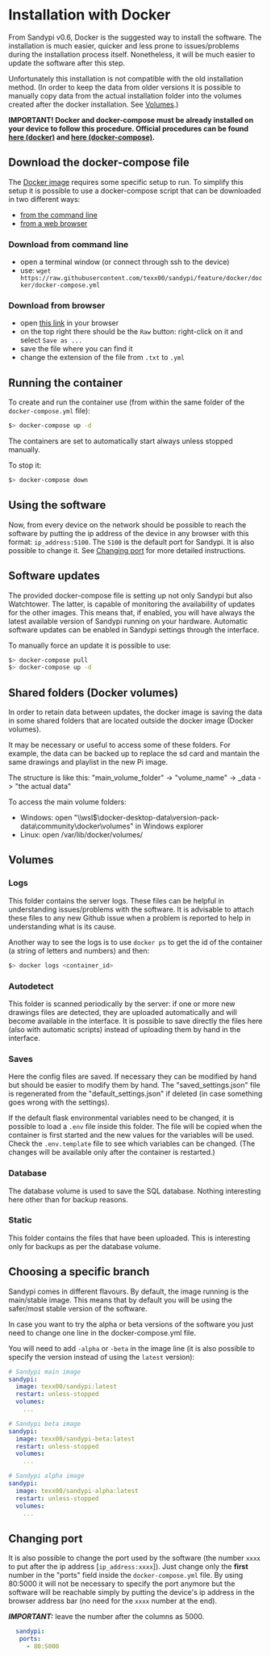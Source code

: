 # Installation with Docker

From Sandypi v0.6, Docker is the suggested way to install the software.
The installation is much easier, quicker and less prone to issues/problems during the installation process itself.
Nonetheless, it will be much easier to update the software after this step.

Unfortunately this installation is not compatible with the old installation method. (In order to keep the data from older versions it is possible to manually copy data from the actual installation folder into the volumes created after the docker installation. See [Volumes](volumes).)

**IMPORTANT! Docker and docker-compose must be already installed on your device to follow this procedure. Official procedures can be found [here (docker)](https://docs.docker.com/get-docker/) and [here (docker-compose)](https://docs.docker.com/compose/install/).**

## Download the docker-compose file

The [Docker image](https://hub.docker.com/repository/docker/texx00/sandypi) requires some specific setup to run.
To simplify this setup it is possible to use a docker-compose script that can be downloaded in two different ways:

- [from the command line](download-from-command-line)
- [from a web browser](download-from-browser)

### Download from command line

- open a terminal window (or connect through ssh to the device)
- use: `wget https://raw.githubusercontent.com/texx00/sandypi/feature/docker/docker/docker-compose.yml`

### Download from browser

- open [this link](https://github.com/texx00/sandypi/blob/master/docker/docker-compose.yml) in your browser
- on the top right there should be the `Raw` button: right-click on it and select `Save as ...`
- save the file where you can find it
- change the extension of the file from `.txt` to `.yml`

## Running the container

To create and run the container use (from within the same folder of the `docker-compose.yml` file):

```bash
$> docker-compose up -d
```

The containers are set to automatically start always unless stopped manually.

To stop it:

```bash
$> docker-compose down
```

## Using the software

Now, from every device on the network should be possible to reach the software by putting the ip address of the device in any browser with this format: `ip_address:5100`. The `5100` is the default port for Sandypi. It is also possible to change it. See [Changing port](changing-port) for more detailed instructions.

## Software updates

The provided docker-compose file is setting up not only Sandypi but also Watchtower. The latter, is capable of monitoring the availability of updates for the other images. This means that, if enabled, you will have always the latest available version of Sandypi running on your hardware.
Automatic software updates can be enabled in Sandypi settings through the interface.

To manually force an update it is possible to use:

```bash
$> docker-compose pull
$> docker-compose up -d
```

## Shared folders (Docker volumes)

In order to retain data between updates, the docker image is saving the data in some shared folders that are located outside the docker image (Docker volumes).

It may be necessary or useful to access some of these folders. For example, the data can be backed up to replace the sd card and mantain the same drawings and playlist in the new Pi image.

The structure is like this: "main_volume_folder" -> "volume_name" -> _data -> "the actual data"

To access the main volume folders:

- Windows: open "\\\\wsl$\docker-desktop-data\version-pack-data\community\docker\volumes" in Windows explorer
- Linux: open /var/lib/docker/volumes/

## Volumes

### Logs

This folder contains the server logs. These files can be helpful in understanding issues/problems with the software. It is advisable to attach these files to any new Github issue when a problem is reported to help in understanding what is its cause.

Another way to see the logs is to use `docker ps` to get the id of the container (a string of letters and numbers) and then:

```bash
$> docker logs <container_id>
```

### Autodetect

This folder is scanned periodically by the server: if one or more new drawings files are detected, they are uploaded automatically and will become available in the interface. It is possible to save directly the files here (also with automatic scripts) instead of uploading them by hand in the interface.

### Saves

Here the config files are saved. If necessary they can be modified by hand but should be easier to modify them by hand. The "saved_settings.json" file is regenerated from the "default_settings.json" if deleted (in case something goes wrong with the settings).

If the default flask environmental variables need to be changed, it is possible to load a `.env` file inside this folder. The file will be copied when the container is first started and the new values for the variables will be used. Check the `.env.template` file to see which variables can be changed. (The changes will be available only after the container is restarted.)

### Database

The database volume is used to save the SQL database. Nothing interesting here other than for backup reasons.

### Static

This folder contains the files that have been uploaded. This is interesting only for backups as per the database volume.

## Choosing a specific branch

Sandypi comes in different flavours. By default, the image running is the main/stable image. This means that by default you will be using the safer/most stable version of the software.

In case you want to try the alpha or beta versions of the software you just need to change one line in the docker-compose.yml file.

You will need to add `-alpha` or `-beta` in the image line (it is also possible to specify the version instead of using the `latest` version):

```yml
# Sandypi main image
sandypi:
  image: texx00/sandypi:latest
  restart: unless-stopped
  volumes:
    ...
```

```yml
# Sandypi beta image
sandypi:
  image: texx00/sandypi-beta:latest
  restart: unless-stopped
  volumes:
    ...
```

```yml
# Sandypi alpha image
sandypi:
  image: texx00/sandypi-alpha:latest
  restart: unless-stopped
  volumes:
    ...
```

## Changing port

It is also possible to change the port used by the software (the number `xxxx` to put after the ip address [`ip_address:xxxx`]).
Just change only the **first** number in the "ports" field inside the `docker-compose.yml` file.
By using 80:5000 it will not be necessary to specify the port anymore but the software will be reachable simply by putting the device's ip address in the browser address bar (no need for the `xxxx` number at the end).

***IMPORTANT:*** leave the number after the columns as 5000.

```yml
  sandypi:
   ports:
     - 80:5000
```
